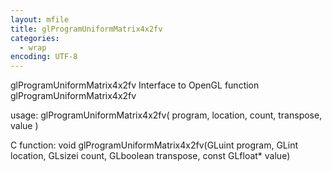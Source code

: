 ```yaml
---
layout: mfile
title: glProgramUniformMatrix4x2fv
categories:
  - wrap
encoding: UTF-8
---
```


glProgramUniformMatrix4x2fv  Interface to OpenGL function glProgramUniformMatrix4x2fv

usage:  glProgramUniformMatrix4x2fv( program, location, count, transpose, value )

C function:  void glProgramUniformMatrix4x2fv(GLuint program, GLint location, GLsizei count, GLboolean transpose, const GLfloat\* value)